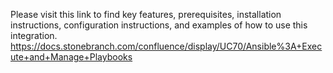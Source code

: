 
Please visit this link to find key features, prerequisites, installation instructions, configuration instructions, and examples of how to use this integration. 
https://docs.stonebranch.com/confluence/display/UC70/Ansible%3A+Execute+and+Manage+Playbooks
